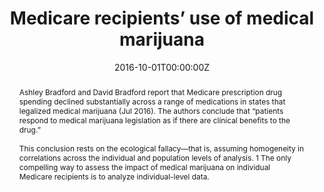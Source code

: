 ---
title: "Medicare recipients’ use of medical marijuana"

authors:
- "admin"
- "Keith Humphreys"
date: "2016-10-01T00:00:00Z"
doi: "10.1377/hlthaff.2016.1108"
venue: "Health Affairs"
publishDate: "2017-01-01T00:00:00Z"
publication_types: ["2"]
abstract: "Ashley Bradford and David Bradford report that Medicare prescription drug spending declined substantially across a range of medications in states that legalized medical marijuana (Jul 2016). The authors conclude that “patients respond to medical marijuana legislation as if there are clinical benefits to the drug.”<br><br>This conclusion rests on the ecological fallacy—that is, assuming homogeneity in correlations across the individual and population levels of analysis. 1 The only compelling way to assess the impact of medical marijuana on individual Medicare recipients is to analyze individual-level data."
summary: "Caputi, T. L., & Humphreys, K. (2016). Medicare Recipients Use Of Medical Marijuana. Health Affairs, 35(10), 19361936. doi:10.1377/hlthaff.2016.1108"
tags: 
featured: false
links:
- name: Paper Link
  url: "https://www.healthaffairs.org/doi/10.1377/hlthaff.2016.1108"
url_pdf: "/files/HA-2016.pdf"
image:
  focal_point: ""
  preview_only: false
---